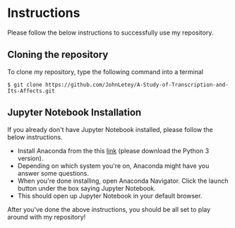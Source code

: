 # Instructions

Please follow the below instructions to successfully use my repository.

## Cloning the repository

To clone my repository, type the following command into a terminal

```
$ git clone https://github.com/JohnLetey/A-Study-of-Transcription-and-Its-Affects.git
```

## Jupyter Notebook Installation

If you already don't have Jupyter Notebook installed, please follow the below instructions.

- Install Anaconda from the this [link](https://www.anaconda.com/distribution/) (please download the Python 3 version).
- Depending on which system you're on, Anaconda might have you answer some questions.
- When you're done installing, open Anaconda Navigator. Click the launch button under the box saying Jupyter Notebook.
- This should open up Jupyter Notebook in your default browser.

After you've done the above instructions, you should be all set to play around with my repository!